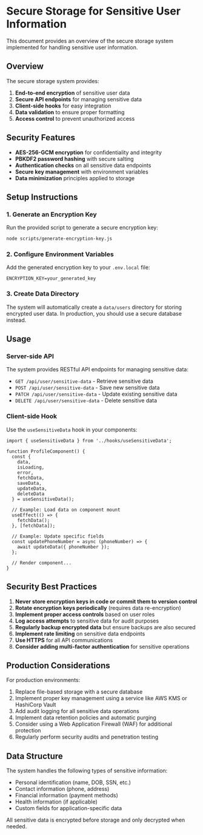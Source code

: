 # Secure Storage for Sensitive User Information

This document provides an overview of the secure storage system implemented for handling sensitive user information.

## Overview

The secure storage system provides:

1. **End-to-end encryption** of sensitive user data
2. **Secure API endpoints** for managing sensitive data
3. **Client-side hooks** for easy integration
4. **Data validation** to ensure proper formatting
5. **Access control** to prevent unauthorized access

## Security Features

- **AES-256-GCM encryption** for confidentiality and integrity
- **PBKDF2 password hashing** with secure salting
- **Authentication checks** on all sensitive data endpoints
- **Secure key management** with environment variables
- **Data minimization** principles applied to storage

## Setup Instructions

### 1. Generate an Encryption Key

Run the provided script to generate a secure encryption key:

```bash
node scripts/generate-encryption-key.js
```

### 2. Configure Environment Variables

Add the generated encryption key to your `.env.local` file:

```
ENCRYPTION_KEY=your_generated_key
```

### 3. Create Data Directory

The system will automatically create a `data/users` directory for storing encrypted user data. In production, you should use a secure database instead.

## Usage

### Server-side API

The system provides RESTful API endpoints for managing sensitive data:

- `GET /api/user/sensitive-data` - Retrieve sensitive data
- `POST /api/user/sensitive-data` - Save new sensitive data
- `PATCH /api/user/sensitive-data` - Update existing sensitive data
- `DELETE /api/user/sensitive-data` - Delete sensitive data

### Client-side Hook

Use the `useSensitiveData` hook in your components:

```tsx
import { useSensitiveData } from '../hooks/useSensitiveData';

function ProfileComponent() {
  const { 
    data, 
    isLoading, 
    error, 
    fetchData, 
    saveData, 
    updateData, 
    deleteData 
  } = useSensitiveData();

  // Example: Load data on component mount
  useEffect(() => {
    fetchData();
  }, [fetchData]);

  // Example: Update specific fields
  const updatePhoneNumber = async (phoneNumber) => {
    await updateData({ phoneNumber });
  };

  // Render component...
}
```

## Security Best Practices

1. **Never store encryption keys in code or commit them to version control**
2. **Rotate encryption keys periodically** (requires data re-encryption)
3. **Implement proper access controls** based on user roles
4. **Log access attempts** to sensitive data for audit purposes
5. **Regularly backup encrypted data** but ensure backups are also secured
6. **Implement rate limiting** on sensitive data endpoints
7. **Use HTTPS** for all API communications
8. **Consider adding multi-factor authentication** for sensitive operations

## Production Considerations

For production environments:

1. Replace file-based storage with a secure database
2. Implement proper key management using a service like AWS KMS or HashiCorp Vault
3. Add audit logging for all sensitive data operations
4. Implement data retention policies and automatic purging
5. Consider using a Web Application Firewall (WAF) for additional protection
6. Regularly perform security audits and penetration testing

## Data Structure

The system handles the following types of sensitive information:

- Personal identification (name, DOB, SSN, etc.)
- Contact information (phone, address)
- Financial information (payment methods)
- Health information (if applicable)
- Custom fields for application-specific data

All sensitive data is encrypted before storage and only decrypted when needed.
